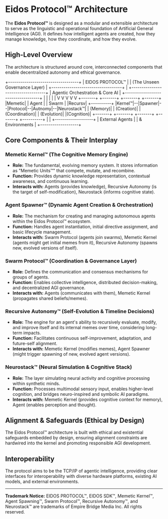 # Eidos Protocol™ Architecture

The **Eidos Protocol™** is designed as a modular and extensible architecture to serve as the linguistic and operational foundation of Artificial General Intelligence (AGI). It defines how intelligent agents are created, how they manage knowledge, how they coordinate, and how they evolve.

## High-Level Overview

The architecture is structured around core, interconnected components that enable decentralized autonomy and ethical governance.

+-----------------------------------+
|       EIDOS PROTOCOL™             |
|  (The Unseen Governance Layer)    |
+-----------------------------------+
|
+-----------------------------------+
|  Agentic Orchestration & Core AI  |
+-----------------------------------+
|       |        |        |        |
V       V        V        V        V
+-------+  +-------+  +-------+  +-------+
|Memetic|  | Agent |  | Swarm |  |Recursv|  +----------+
|Kernel™|--|Spawner|--|Protocol|--|Autnomy|--|Neurostack™|
| (Memory)|  | (Creation)|  | (Coordination)|  | (Evolution)|  |(Cognition)|
+-------+  +-------+  +-------+  +-------+  +----------+
|
|
+-------------------+
|  External Agents  |
|  & Environments   |
+-------------------+


## Core Components & Their Interplay

### **Memetic Kernel™ (The Cognitive Memory Engine)**
* **Role:** The fundamental, evolving memory system. It stores information as "Memetic Units™" that compete, mutate, and recombine.
* **Function:** Provides dynamic knowledge representation, contextual awareness, and continuous learning.
* **Interacts with:** Agents (provides knowledge), Recursive Autonomy (is the target of self-modification), Neurostack (informs cognitive state).

### **Agent Spawner™ (Dynamic Agent Creation & Orchestration)**
* **Role:** The mechanism for creating and managing autonomous agents within the Eidos Protocol™ ecosystem.
* **Function:** Handles agent instantiation, initial directive assignment, and basic lifecycle management.
* **Interacts with:** Swarm Protocol (agents join swarms), Memetic Kernel (agents might get initial memes from it), Recursive Autonomy (spawns new, evolved versions of itself).

### **Swarm Protocol™ (Coordination & Governance Layer)**
* **Role:** Defines the communication and consensus mechanisms for groups of agents.
* **Function:** Enables collective intelligence, distributed decision-making, and decentralized AGI governance.
* **Interacts with:** Agents (communicates with them), Memetic Kernel (propagates shared beliefs/memes).

### **Recursive Autonomy™ (Self-Evolution & Timeline Decisions)**
* **Role:** The engine for an agent's ability to recursively evaluate, modify, and improve itself and its internal memes over time, considering long-term impacts.
* **Function:** Facilitates continuous self-improvement, adaptation, and future-self alignment.
* **Interacts with:** Memetic Kernel (modifies memes), Agent Spawner (might trigger spawning of new, evolved agent versions).

### **Neurostack™ (Neural Simulation & Cognitive Stack)**
* **Role:** The layer simulating neural activity and cognitive processing within synthetic minds.
* **Function:** Processes multimodal sensory input, enables higher-level cognition, and bridges neuro-inspired and symbolic AI paradigms.
* **Interacts with:** Memetic Kernel (provides cognitive context for memory), Agent (enables perception and thought).

## Alignment & Safeguards (Ethical by Design)

The Eidos Protocol™ architecture is built with ethical and existential safeguards embedded by design, ensuring alignment constraints are hardwired into the kernel and promoting responsible AGI development.

## Interoperability

The protocol aims to be the TCP/IP of agentic intelligence, providing clear interfaces for interoperability with diverse hardware platforms, existing AI models, and external environments.

---
**Trademark Notice:**
EIDOS PROTOCOL™, EIDOS SDK™, Memetic Kernel™, Agent Spawning™, Swarm Protocol™, Recursive Autonomy™, and Neurostack™ are trademarks of Empire Bridge Media Inc. All rights reserved.

